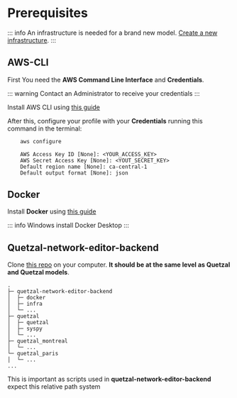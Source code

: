 

# Prerequisites

::: info An infrastructure is needed for a brand new model. [Create a new infrastructure](../infra/01_prerequisites).
:::




## AWS-CLI

First You need the **AWS Command Line Interface** and **Credentials**.

::: warning Contact an Administrator to receive your credentials
:::

Install AWS CLI using [this guide](https://docs.aws.amazon.com/cli/latest/userguide/getting-started-install.html)

After this, configure your profile with your **Credentials** running this command in the terminal:
```bash
    aws configure
```
```
    AWS Access Key ID [None]: <YOUR_ACCESS_KEY>
    AWS Secret Access Key [None]: <YOUT_SECRET_KEY>
    Default region name [None]: ca-central-1
    Default output format [None]: json
```

## Docker

Install **Docker** using [this guide](https://docs.docker.com/get-docker/)

::: info  Windows
 install Docker Desktop
:::

## Quetzal-network-editor-backend

Clone [this repo](https://github.com/systragroup/quetzal-network-editor-backend) on your computer. **It should be at the same level as Quetzal and Quetzal models**. 

```
.
├─ quetzal-network-editor-backend
│  ├─ docker
│  ├─ infra
│  └─ ...
├─ quetzal
│  ├─ quetzal
│  ├─ syspy
│  └─ ...
├─ quetzal_montreal
│  └─ ...
└─ quetzal_paris
│  └─ ...
...
```

This is important as scripts used in **quetzal-network-editor-backend** expect this relative path system


